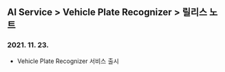## AI Service > Vehicle Plate Recognizer > 릴리스 노트

### 2021. 11. 23.
* Vehicle Plate Recognizer 서비스 출시